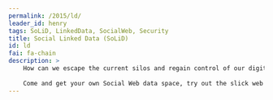 ```yaml
---
permalink: /2015/ld/
leader_id: henry
tags: SoLiD, LinkedData, SocialWeb, Security
title: Social Linked Data (SoLiD)
id: ld
fai: fa-chain
description: >
    How can we escape the current silos and regain control of our digital life? How can we regain our identity? How can we help organisations co-operate without loosing their autonomy? This and more is what is enabled by the [Social Linked Data](https://github.com/linkeddata/SoLiD) architecture using only Web Standards such HTTP, TLS, Linked Data and JavaScript.
    
    Come and get your own Social Web data space, try out the slick web app demos from the [SoLiD team](https://github.com/orgs/linkeddata/people), and even learn to build new apps yourself!
---
```



